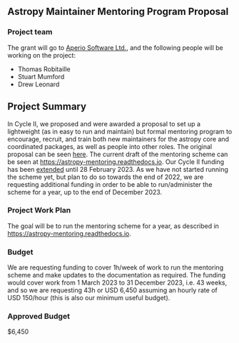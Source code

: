 ## Astropy Maintainer Mentoring Program Proposal

### Project team

The grant will go to [Aperio Software Ltd.](https://aperiosoftware.com), and the
following people will be working on the project:

* Thomas Robitaille
* Stuart Mumford
* Drew Leonard

## Project Summary

In Cycle II, we proposed and were awarded a proposal to set up a lightweight
(as in easy to run and maintain) but formal mentoring program to encourage,
recruit, and train both new maintainers for the astropy core and coordinated
packages, as well as people into other roles. The original proposal can be
seen [here](https://github.com/astropy/astropy-project/blob/main/finance/proposal-calls/2021-proposal/Robitaille_%26_Mumford-Mentoring.md).
The current draft of the mentoring scheme can be seen at
https://astropy-mentoring.readthedocs.io. Our Cycle II funding has been [extended](https://github.com/astropy/astropy-project/pull/288)
until 28 February 2023. As we have not started running the scheme yet, but plan to do so towards the end of 2022, we are requesting additional
funding in order to be able to run/administer the scheme for a year, up to the end of December 2023.

### Project Work Plan

The goal will be to run the mentoring scheme for a year, as described in
https://astropy-mentoring.readthedocs.io.

### Budget

We are requesting funding to cover 1h/week of work to run the mentoring
scheme and make updates to the documentation as required. The funding
would cover work from 1 March 2023 to 31 December 2023, i.e. 43 weeks,
and so we are requesting 43h or USD 6,450 assuming an hourly rate of
USD 150/hour (this is also our minimum useful budget).

### Approved Budget
$6,450
